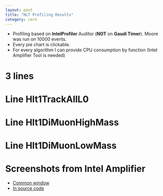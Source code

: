 ```yaml
---
layout: post
title: "HLT Profiling Results"
category: cern
---
```

<script type="text/javascript" src="/js/build/cputree.js"></script>

<script type="text/javascript">
var db_3lines_debug = ["Total", 925615.0, [["Hlt1DiMuonHighMass", 643973.0, [["Hlt1DiMuonHighMassFilterSequence", 632275.0, [["Hlt1DiMuonHighMassStreamer", 601963.0, [["FastVeloHlt", 105119.0, [], 11.359999999999999], ["MuonRec", 23073.0, [], 2.4900000000000002], ["Velo2CandidatesDiMuonHighMass", 6333.0, [], 0.68000000000000005]], 65.030000000000001], ["GECLooseUnit", 26345.0, [["createVeloLiteClusters", 16751.0, [], 1.8100000000000001], ["createITLiteClusters", 9594.0, [], 1.04]], 2.8500000000000001]], 68.310000000000002], ["Hlt1DiMuonHighMassL0DUFilterSequence", 11266.0, [["L0DUFromRaw", 11156.0, [], 1.21], ["Hlt1DiMuonHighMassL0DUFilter", 110.0, [], 0.01]], 1.22], ["Hlt1DiMuonHighMassPreScaler", 10.0, [], 0.0]], 69.569999999999993], ["Hlt1TrackAllL0", 206371.0, [["Hlt1TrackAllL0FilterSequence", 205900.0, [["Hlt1TrackAllL0Unit", 150129.0, [["Velo2CandidatesTrackAllL0", 8551.0, [], 0.92000000000000004]], 16.219999999999999], ["HltPV3D", 41928.0, [["FastVeloHlt", 29619.0, [], 3.2000000000000002], ["HltPVsPV3D", 12309.0, [], 1.3300000000000001]], 4.5300000000000002], ["GECLooseUnit", 11714.0, [["createVeloLiteClusters", 6001.0, [], 0.65000000000000002], ["createITLiteClusters", 5713.0, [], 0.62]], 1.27]], 22.239999999999998], ["Hlt1TrackAllL0L0DUFilterSequence", 20.0, [["Hlt1TrackAllL0L0DUFilter", 10.0, [], 0.0]], 0.0]], 22.300000000000001], ["Hlt1DiMuonLowMass", 71828.0, [["Hlt1DiMuonLowMassFilterSequence", 71241.0, [["HltPV3D", 55705.0, [["HltPVsPV3D", 55705.0, [], 6.0199999999999996]], 6.0199999999999996], ["Hlt1DiMuonLowMassStreamer", 13883.0, [["Velo2CandidatesDiMuonLowMass", 5702.0, [], 0.62]], 1.5]], 7.7000000000000002], ["Hlt1DiMuonLowMassL0DUFilterSequence", 30.0, [["Hlt1DiMuonLowMassL0DUFilter", 10.0, [], 0.0]], 0.0]], 7.7599999999999998], ["Other", 1116.0, [], 0.12]], 100.0];

var db_3lines=["Total", 220430.0, [["Hlt1DiMuonHighMass", 145680.0, [["Hlt1DiMuonHighMassFilterSequence", 135090.0, [["Hlt1DiMuonHighMassStreamer", 129250.0, [["FastVeloHlt", 32369.999999999996, [], 14.68], ["MuonRec", 6240.0, [], 2.8300000000000001], ["Velo2CandidatesDiMuonHighMass", 1580.0, [], 0.71999999999999997]], 58.640000000000001], ["GECLooseUnit", 3580.0, [["createITLiteClusters", 2510.0, [], 1.1399999999999999], ["createVeloLiteClusters", 1070.0, [], 0.48999999999999999]], 1.6200000000000001]], 61.280000000000001], ["Hlt1DiMuonHighMassL0DUFilterSequence", 10340.0, [["L0DUFromRaw", 10310.0, [], 4.6799999999999997], ["Hlt1DiMuonHighMassL0DUFilter", 30.0, [], 0.01]], 4.6900000000000004]], 66.090000000000003], ["Hlt1TrackAllL0", 59340.0, [["Hlt1TrackAllL0FilterSequence", 57310.0, [["Hlt1TrackAllL0Unit", 42290.0, [["Velo2CandidatesTrackAllL0", 640.0, [], 0.28999999999999998]], 19.190000000000001], ["HltPV3D", 11350.0, [["FastVeloHlt", 9370.0, [], 4.25], ["HltPVsPV3D", 1980.0, [], 0.90000000000000002]], 5.1500000000000004], ["GECLooseUnit", 2400.0, [["createVeloLiteClusters", 2330.0, [], 1.0600000000000001], ["createITLiteClusters", 70.0, [], 0.029999999999999999]], 1.0900000000000001]], 26.0]], 26.920000000000002], ["Hlt1DiMuonLowMass", 13570.0, [["Hlt1DiMuonLowMassFilterSequence", 12820.0, [["HltPV3D", 9620.0, [["HltPVsPV3D", 9620.0, [], 4.3600000000000003]], 4.3600000000000003], ["Hlt1DiMuonLowMassStreamer", 2500.0, [["Velo2CandidatesDiMuonLowMass", 1140.0, [], 0.52000000000000002]], 1.1299999999999999]], 5.8200000000000003]], 6.1600000000000001]], 100.0];

var db_hlt1trackalll0 = ["Total", 483791.0, [["Hlt1TrackAllL0FilterSequence", 470873.0, [["Hlt1TrackAllL0Unit", 230205.0, [["Velo2CandidatesTrackAllL0", 8314.0, [], 1.72]], 47.579999999999998], ["HltPV3D", 199266.0, [["FastVeloHlt", 136519.0, [], 28.219999999999999], ["HltPVsPV3D", 62747.0, [], 12.970000000000001]], 41.189999999999998], ["GECLooseUnit", 33685.0, [["createVeloLiteClusters", 20861.0, [], 4.3099999999999996], ["createITLiteClusters", 12824.0, [], 2.6499999999999999]], 6.96]], 97.329999999999998], ["Hlt1TrackAllL0L0DUFilterSequence", 11576.0, [["L0DUFromRaw", 11516.0, [], 2.3799999999999999], ["Hlt1TrackAllL0L0DUFilter", 60.0, [], 0.01]], 2.3900000000000001], ["Other", 651.0, [], 0.13]], 100.0];



var db_hlt1dimuonhighmass_debug = ["Total", 661848.0, [["Hlt1DiMuonHighMassFilterSequence", 650362.0, [["Hlt1DiMuonHighMassStreamer", 620920.0, [["FastVeloHlt", 108248.0, [], 16.359999999999999], ["MuonRec", 22132.0, [], 3.3399999999999999], ["Velo2CandidatesDiMuonHighMass", 6504.0, [], 0.97999999999999998]], 93.819999999999993], ["GECLooseUnit", 25692.0, [["createVeloLiteClusters", 15734.0, [], 2.3799999999999999], ["createITLiteClusters", 9958.0, [], 1.5]], 3.8799999999999999]], 98.260000000000005], ["Hlt1DiMuonHighMassL0DUFilterSequence", 10564.0, [["L0DUFromRaw", 10478.0, [], 1.5800000000000001], ["Hlt1DiMuonHighMassL0DUFilter", 86.0, [], 0.01]], 1.6000000000000001], ["Other", 511.0, [], 0.080000000000000002], ["Hlt1DiMuonHighMassPreScaler", 10.0, [], 0.0]], 100.0];

var db_hlt1dimuonhighmass = ["Total", 142850.0, [["Hlt1DiMuonHighMassFilterSequence", 132570.0, [["Hlt1DiMuonHighMassStreamer", 126640.0, [["FastVeloHlt", 30860.0, [], 21.600000000000001], ["MuonRec", 6180.0, [], 4.3300000000000001], ["Velo2CandidatesDiMuonHighMass", 1870.0, [], 1.3100000000000001]], 88.650000000000006], ["GECLooseUnit", 3690.0, [["createITLiteClusters", 2830.0, [], 1.98], ["createVeloLiteClusters", 860.0, [], 0.59999999999999998]], 2.5800000000000001]], 92.799999999999997], ["Hlt1DiMuonHighMassL0DUFilterSequence", 9940.0, [["L0DUFromRaw", 9860.0, [], 6.9000000000000004], ["Hlt1DiMuonHighMassL0DUFilter", 80.0, [], 0.059999999999999998]], 6.96]], 100.0];

var db_hlt1dimuonlowmass = ["Total", 814979.0, [["Hlt1DiMuonLowMassFilterSequence", 799602.0, [["Hlt1DiMuonLowMassStreamer", 528579.0, [["MuonRec", 27863.0, [], 3.4199999999999999], ["Velo2CandidatesDiMuonLowMass", 7662.0, [], 0.93999999999999995]], 64.859999999999999], ["HltPV3D", 216873.0, [["FastVeloHlt", 151668.0, [], 18.609999999999999], ["HltPVsPV3D", 65205.0, [], 8.0]], 26.609999999999999], ["GECLooseUnit", 46538.0, [["createVeloLiteClusters", 29726.0, [], 3.6499999999999999], ["createITLiteClusters", 16812.0, [], 2.0600000000000001]], 5.71]], 98.109999999999999], ["Hlt1DiMuonLowMassL0DUFilterSequence", 11815.0, [["L0DUFromRaw", 11815.0, [], 1.45]], 1.45], ["Other", 1327.0, [], 0.16]], 100.0];

google.load("visualization", "1", {packages:["corechart", "table"]});
google.setOnLoadCallback(function() { 
  cputree_draw_chart([],db_3lines, "lines3_div");
  cputree_draw_chart([],db_hlt1trackalll0, "l0_div");
  cputree_draw_chart([],db_hlt1dimuonhighmass, "dimuonhighmass_div");
  cputree_draw_chart([],db_hlt1dimuonlowmass, "dimuonlowmass_div");
  
  cputree_table(db_3lines, "lines3db_div");
  cputree_table(db_hlt1trackalll0, "l0db_div");
  cputree_table(db_hlt1dimuonhighmass, "dimuonhighmassdb_div");
  cputree_table(db_hlt1dimuonlowmass, "dimuonlowmassdb_div");
});

</script>

* Profiling based on **IntelProfiler** Auditor (**NOT** on **Gaudi Timer**). 
  Moore was run on 10000 events.
* Every pie chart is clickable.
* For every algorithm I can provide CPU consumption by function
  (Intel Amplifier Tool is needed)

# 3 lines

<div id="lines3_div"></div>
<div id="lines3db_div"></div>

# Line Hlt1TrackAllL0

<div id="l0_div"></div>
<div id="l0db_div"></div>

# Line Hlt1DiMuonHighMass

<div id="dimuonhighmass_div"></div>
<div id="dimuonhighmassdb_div"></div>

# Line Hlt1DiMuonLowMass
<div id="dimuonlowmass_div"></div>
<div id="dimuonlowmassdb_div"></div>

# Screenshots from Intel Amplifier

* [Common window][ampl_common]
* [In source code][ampl_source]

[ampl_common]: http://cl.ly/2E3T0c0R0h2k353A1o1a
[ampl_source]: http://cl.ly/2u030f2T2g3S2G2s2o1k
